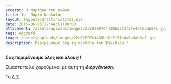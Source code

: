 ```yaml
---
excerpt: Η παρτάρα του αιώνα.
title: 1ο  Πάρτυ Νεολαίας
layout: layouts/drastiriotites.njk
date: 2015-06-05T12:44:51+00:00
attachment: /assets/uploads/images/22c02097e4438bd2f2f3fe4a6a3ab0e1.jpg
tags: eggrafa
image: /assets/uploads/images/22c02097e4438bd2f2f3fe4a6a3ab0e1.jpg
description: Περιμένουμε όλη τη νεολαία του Ψαλιδίου!!
---
```

**Σας περιμένουμε όλες και όλους!!**

Είμαστε πολύ χαρούμενοι με αυτή τη ***διοργάνωση***.

Το Δ.Σ.
